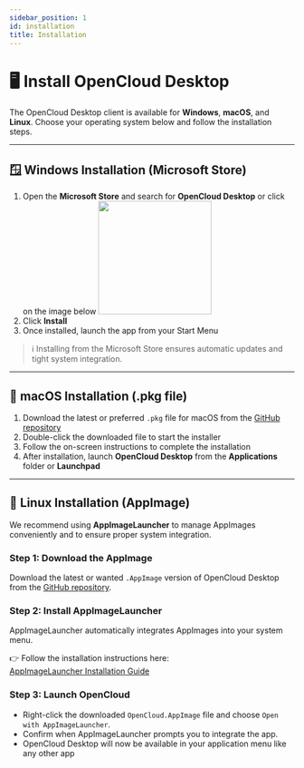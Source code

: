 ```yaml
---
sidebar_position: 1
id: installation
title: Installation
---
```


# 🖥️ Install OpenCloud Desktop

The OpenCloud Desktop client is available for **Windows**, **macOS**, and **Linux**. Choose your operating system below and follow the installation steps.

---

## 🪟 Windows Installation (Microsoft Store)

1. Open the **Microsoft Store** and search for **OpenCloud Desktop** or click on the image below
   <a href="https://apps.microsoft.com/detail/9pbx43hcmldq?mode=direct">
   <img src="https://get.microsoft.com/images/en-us%20dark.svg" width="200"/>
   </a>
2. Click **Install**
3. Once installed, launch the app from your Start Menu

> ℹ️ Installing from the Microsoft Store ensures automatic updates and tight system integration.

---

## 🍎 macOS Installation (.pkg file)

1. Download the latest or preferred `.pkg` file for macOS from the [GitHub repository](https://github.com/opencloud-eu/desktop/releases)
2. Double-click the downloaded file to start the installer
3. Follow the on-screen instructions to complete the installation
4. After installation, launch **OpenCloud Desktop** from the **Applications** folder or **Launchpad**

---

## 🐧 Linux Installation (AppImage)

We recommend using **AppImageLauncher** to manage AppImages conveniently and to ensure proper system integration.

### Step 1: Download the AppImage

Download the latest or wanted `.AppImage` version of OpenCloud Desktop from the [GitHub repository](https://github.com/opencloud-eu/desktop/releases).

### Step 2: Install AppImageLauncher

AppImageLauncher automatically integrates AppImages into your system menu.

👉 Follow the installation instructions here:  
[AppImageLauncher Installation Guide](https://github.com/TheAssassin/AppImageLauncher#installation)

### Step 3: Launch OpenCloud

- Right-click the downloaded `OpenCloud.AppImage` file and choose `Open with AppImageLauncher`.
- Confirm when AppImageLauncher prompts you to integrate the app.
- OpenCloud Desktop will now be available in your application menu like any other app

